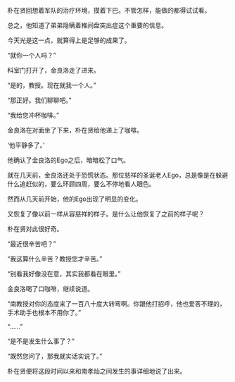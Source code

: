 朴在贤回想着军队的治疗环境，摸着下巴。不管怎样，能做的都得试试看。

总之，他知道了弟弟隐瞒着椎间盘突出症这个重要的信息。

今天光是这一点，就算得上是足够的成果了。

“就你一个人吗？”

科室门打开了，金良洛走了进来。

“是的，教授。现在就我一个人。”

“那正好。我们聊聊吧。”

“我给您冲杯咖啡。”

金良洛在对面坐了下来，朴在贤给他递上了咖啡。

‘他平静多了。’

他确认了金良洛的Ego之后，暗暗松了口气。

就在几天前，金良洛还处于恐慌状态。那位慈祥的圣诞老人Ego，总是像是在躲避什么追赶似的，要么环顾四周，要么不停地看人眼色。

然而从几天前开始，他的Ego出现了明显的变化。

又恢复了像以前一样从容慈祥的样子。是什么让他恢复了之前的样子呢？

朴在贤对此很好奇。

“最近很辛苦吧？”

“我这算什么辛苦？教授您才辛苦。”

“别看我好像没在意，其实我都看在眼里。”

金良洛喝了口咖啡，继续说道。

“南教授对你的态度来了一百八十度大转弯啊。你跟他打招呼，他也爱答不理的，手术助手也根本不用你了。”

“……”

“是不是发生什么事了？”

“既然您问了，那我就实话实说了。”

朴在贤便将这段时间以来和南孝灿之间发生的事详细地说了出来。